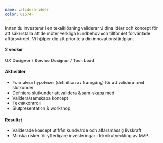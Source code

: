```yaml
---
name: validera-ideer
color: 01574F
---
```


<div class="lead">
Innan du investerar i en tekniklösning validerar vi dina idéer och koncept för att säkerställa att de möter verkliga kundbehov och tillför det förväntade affärsvärdet. 
Vi hjälper dig att prioritera din innovationsfärdplan.
</div>

<h4 class="time-h4">2 veckor</h4>
UX Designer / Service Designer / Tech Lead

<h4>Aktivititer</h4>

- Formulera hypoteser (definition av framgång) för att validera med slutkunder
- Definiera slutkunder att validera & sam-skapa med
- Validera/samskapa koncept
- Teknikkontroll
- Slutpresentation & workshop

<h4>Resultat</h4>

- Validerade koncept utifrån kundvärde och affärsmässig livskraft
- Minska risker för ytterligare investeringar i teknikutveckling av MVP.

